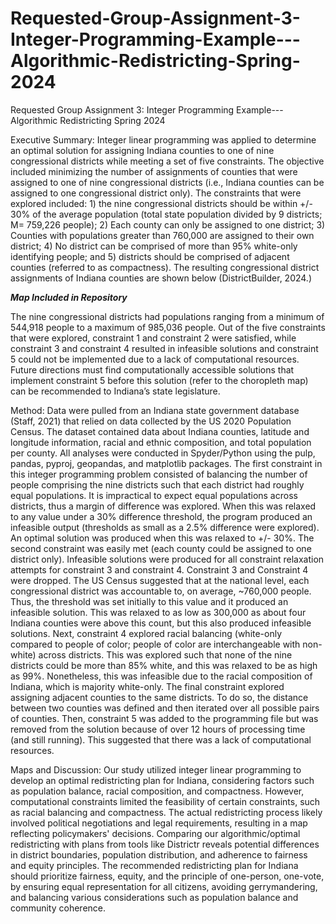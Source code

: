 # Requested-Group-Assignment-3-Integer-Programming-Example---Algorithmic-Redistricting-Spring-2024
Requested Group Assignment 3: Integer Programming Example---Algorithmic Redistricting Spring 2024

Executive Summary:
	Integer linear programming was applied to determine an optimal solution for assigning Indiana counties to one of nine congressional districts while meeting a set of five constraints. The objective included minimizing the number of assignments of counties that were assigned to one of nine congressional districts (i.e., Indiana counties can be assigned to one congressional district only). The constraints that were explored included: 1) the nine congressional districts should be within +/- 30% of the average population (total state population divided by 9 districts; M= 759,226 people); 2) Each county can only be assigned to one district; 3) Counties with populations greater than 760,000 are assigned to their own district; 4) No district can be comprised of more than 95% white-only identifying people; and 5) districts should be comprised of adjacent counties (referred to as compactness). The resulting congressional district assignments of Indiana counties are shown below (DistrictBuilder, 2024.)

 ***Map Included in Repository***

The nine congressional districts had populations ranging from a minimum of 544,918 people to a maximum of 985,036 people. Out of the five constraints that were explored, constraint 1 and constraint 2 were satisfied, while constraint 3 and constraint 4 resulted in infeasible solutions and constraint 5 could not be implemented due to a lack of computational resources. Future directions must find computationally accessible solutions that implement constraint 5 before this solution (refer to the choropleth map) can be recommended to Indiana’s state legislature. 
 
Method:
	Data were pulled from an Indiana state government database (Staff, 2021) that relied on data collected by the US 2020 Population Census. The dataset contained data about Indiana counties, latitude and longitude information, racial and ethnic composition, and total population per county.  All analyses were conducted in Spyder/Python using the pulp, pandas, pyproj, geopandas, and matplotlib packages.
	The first constraint in this integer programming problem consisted of balancing the number of people comprising the nine districts such that each district had roughly equal populations. It is impractical to expect equal populations across districts, thus a margin of difference was explored. When this was relaxed to any value under a 30% difference threshold, the program produced an infeasible output (thresholds as small as a 2.5% difference were explored). An optimal solution was produced when this was relaxed to +/- 30%. The second constraint was easily met (each county could be assigned to one district only). 
	Infeasible solutions were produced for all constraint relaxation attempts for constraint 3 and constraint 4. Constraint 3 and Constraint 4 were dropped.  The US Census suggested that at the national level, each congressional district was accountable to, on average, ~760,000 people. Thus, the threshold was set initially to this value and it produced an infeasible solution. This was relaxed to as low as 300,000 as about four Indiana counties were above this count, but this also produced infeasible solutions. Next, constraint 4 explored racial balancing (white-only compared to people of color; people of color are interchangeable with non-white) across districts. This was explored such that none of the nine districts could be more than 85% white, and this was relaxed to be as high as 99%. Nonetheless, this was infeasible due to the racial composition of Indiana, which is majority white-only. 
	The final constraint explored assigning adjacent counties to the same districts. To do so, the distance between two counties was defined and then iterated over all possible pairs of counties. Then, constraint 5 was added to the programming file but was removed from the solution because of over 12 hours of processing time (and still running). This suggested that there was a lack of computational resources.
 
Maps and Discussion:
Our study utilized integer linear programming to develop an optimal redistricting plan for Indiana, considering factors such as population balance, racial composition, and compactness. However, computational constraints limited the feasibility of certain constraints, such as racial balancing and compactness. The actual redistricting process likely involved political negotiations and legal requirements, resulting in a map reflecting policymakers' decisions. Comparing our algorithmic/optimal redistricting with plans from tools like Districtr reveals potential differences in district boundaries, population distribution, and adherence to fairness and equity principles. The recommended redistricting plan for Indiana should prioritize fairness, equity, and the principle of one-person, one-vote, by ensuring equal representation for all citizens, avoiding gerrymandering, and balancing various considerations such as population balance and community coherence.

